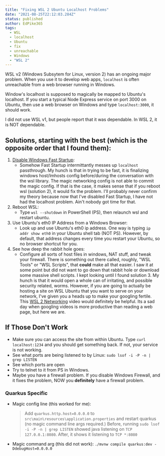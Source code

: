 ```yaml
---
title: "Fixing WSL 2 Ubuntu Localhost Problems"
date: "2021-08-25T22:12:03.284Z"
status: published
author: EdPike365
tags:
  - WSL
  - localhost
  - Ubuntu
  - fix
  - unreachable
  - Windows
  - "WSL 2"
---
```


WSL v2 (Windows Subsytem for Linux, version 2) has an ongoing major problem. When you use it to develop web apps, `localhost` is often unreachable from a web browser running in Windows.

Window's localhost is supposed to magically be mapped to Ubuntu's localhost. If you start a typical Node Express service on port 3000 on Ubuntu, then use a web browser on Windows and type `localhost:3000`, it should work.

I did not use WSL v1, but people report that it was dependable. In WSL 2, it is NOT dependable.

## Solutions, starting with the best (which is the opposite order that I found them):

1. [Disable Windows Fast Startup](https://www.windowscentral.com/how-disable-windows-10-fast-startup):
   - Somehow Fast Startup intermittantly messes up `localhost` passthrough. My hunch is that in trying to be fast, it is finalizing windows host/lmhosts config before/during the conversation with the wsl library. The magic networking config is not able to commit the magic config. If that is the case, it makes sense that if you reboot wsl (solution 2), it would fix the problem. I'll probably never confirm my theory because now that I've disabled Fast Startup, I have not had the localhost problem. Ain't nobody got time for that.
2. Reboot WSL:
   - Type `wsl --shutdown` in PowerShell (PS), then relaunch wsl and restart ubuntu.
3. Use Ubuntu's eth0 IP Address from a Windows Browser:
   - Look up and use Ubuntu's eth0 ip address. One way is typing `ip addr show eth0` in your Ubuntu shell tab (NOT PS). However, by default, that address changes every time you restart your Ubuntu, so no browser shortcut for you.
4. See how deep the rabbit hole goes:
   - Configure all sorts of host files in windows, NAT stuff, and tweak your firewall. There is something out there called, roughly, "WSL Tools" or "WSL Scripts", that **could** make all that easier. I saw it at some point but did not want to go down that rabbit hole or download some massive shell scripts. I kept looking until I found solution 3. My hunch is that it would open a whole can of irritating, and possible security related, worms. However, if you are going to actually be hosting a site on WSL Ubuntu that you want to serve on your network, I've given you a heads up to make your googling fertile. This [WSL 2 Networking](https://www.youtube.com/watch?v=yCK3easuYm4) video would definitely be helpful. Its a sad day when googling videos is more productive than reading a web page, but here we are.

## If Those Don't Work

- Make sure you can access the site from within Ubuntu. Type `curl localhost:1234` and you should get something back. If not, your service is not working.
- See what ports are being listened to by Linux: `sudo lsof -i -P -n | grep LISTEN`
- See which ports are open
- Try to telnet to it from PS in Windows.
- Maybe you have a firewall problem. If you disable Windows Firewall, and it fixes the problem, NOW you **definitely** have a firewall problem.

### Quarkus Specific

- Magic config line (this worked for me):
  > Add `quarkus.http.host=0.0.0.0` to `src\main\resources\application.properties` and restart quarkus (no magic command line args required.) Before, running `sudo lsof -i -P -n | grep LISTEN` showed java listening on `TCP 127.0.0.1:8080`. After, it shows it listening to `TCP *:8080`
- Magic command arg (this did not work):
  `./mvnw compile quarkus:dev -DdebugHost=0.0.0.0`
